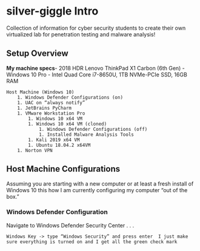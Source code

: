 # silver-giggle Intro
Collection of information for cyber security students to create their own 
virtualized lab for penetration testing and malware analysis!



## Setup Overview
**My machine specs**- 2018 HDR Lenovo ThinkPad X1 Carbon (6th Gen) - Windows 10
Pro - Intel Quad Core i7-8650U, 1TB NVMe-PCIe SSD, 16GB RAM

    Host Machine (Windows 10)
        1. Windows Defender Configurations (on)
        1. UAC on “always notify”
        1. JetBrains PyCharm
        1. VMware Workstation Pro 
            1. Windows 10 x64 VM
            1. Windows 10 x64 VM (cloned)
                1. Windows Defender Configurations (off)
                1. Installed Malware Analysis Tools
            1. Kali 2019 x64 VM
            1. Ubuntu 18.04.2 x64VM
        1. Norton VPN

## Host Machine Configurations
Assuming you are starting with a new computer or at least a fresh install of Windows 10 this how I am currently configuring my computer “out of the box.”

### Windows Defender Configuration
Navigate to Windows Defender Security Center . . . 

`Windows Key -> type “Windows Security” and press enter 
I just make sure everything is turned on and I get all the green check mark`
